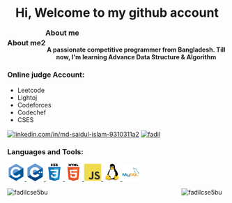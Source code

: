 <html>
<body>
<h1 align="center">Hi, Welcome to my github account</h1>

<div display="inline">
  <h3 style="display: inline; width=400px; float="left">About me</h3>
  <h3 style="display: inline; width=400px; float:left">About me2</h3>
</div>
<h4 align="center">A passionate competitive programmer from Bangladesh. Till now, I'm learning Advance Data Structure & Algorithm</h4>

<div>
  <div width="400px" height="400px">
    <h3 width="10px">Online judge Account:</h3>
    <ul>
      <li>Leetcode</li>
      <li>Lightoj</li>
      <li>Codeforces</li>
      <li>Codechef</li>
	  <li>CSES</li>
    </ul>
  </div>
</div>

<p align="left">
<a href="https://www.linkedin.com/in/md-saidul-islam-9310311a2/" target="blank"><img align="center" src="https://raw.githubusercontent.com/rahuldkjain/github-profile-readme-generator/master/src/images/icons/Social/linked-in-alt.svg" alt="linkedin.com/in/md-saidul-islam-9310311a2" height="30" width="40" /></a>
<a href="https://codeforces.com/profile/fadil" target="blank"><img align="center" src="https://raw.githubusercontent.com/rahuldkjain/github-profile-readme-generator/master/src/images/icons/Social/codeforces.svg" alt="fadil" height="30" width="40" /></a>
</p>

<h3 align="left">Languages and Tools:</h3>
<p align="left"> <a href="https://www.cprogramming.com/" target="_blank" rel="noreferrer"> <img src="https://raw.githubusercontent.com/devicons/devicon/master/icons/c/c-original.svg" alt="c" width="40" height="40"/> </a> <a href="https://www.w3schools.com/cpp/" target="_blank" rel="noreferrer"> <img src="https://raw.githubusercontent.com/devicons/devicon/master/icons/cplusplus/cplusplus-original.svg" alt="cplusplus" width="40" height="40"/> </a> <a href="https://www.w3schools.com/css/" target="_blank" rel="noreferrer"> <img src="https://raw.githubusercontent.com/devicons/devicon/master/icons/css3/css3-original-wordmark.svg" alt="css3" width="40" height="40"/> </a> <a href="https://www.w3.org/html/" target="_blank" rel="noreferrer"> <img src="https://raw.githubusercontent.com/devicons/devicon/master/icons/html5/html5-original-wordmark.svg" alt="html5" width="40" height="40"/> </a> <a href="https://developer.mozilla.org/en-US/docs/Web/JavaScript" target="_blank" rel="noreferrer"> <img src="https://raw.githubusercontent.com/devicons/devicon/master/icons/javascript/javascript-original.svg" alt="javascript" width="40" height="40"/> </a> <a href="https://www.linux.org/" target="_blank" rel="noreferrer"> <img src="https://raw.githubusercontent.com/devicons/devicon/master/icons/linux/linux-original.svg" alt="linux" width="40" height="40"/> </a> <a href="https://www.mysql.com/" target="_blank" rel="noreferrer"> <img src="https://raw.githubusercontent.com/devicons/devicon/master/icons/mysql/mysql-original-wordmark.svg" alt="mysql" width="40" height="40"/> </a> </p>

<div><img align="left" width = "400px" src="https://github-readme-stats.vercel.app/api/top-langs?username=fadilcse5bu&show_icons=true&locale=en&layout=compact" alt="fadilcse5bu" /> <img width = "400px" src="https://github-readme-stats.vercel.app/api?username=fadilcse5bu&show_icons=true&locale=en" alt="fadilcse5bu" /></div>
</body>
</html>
